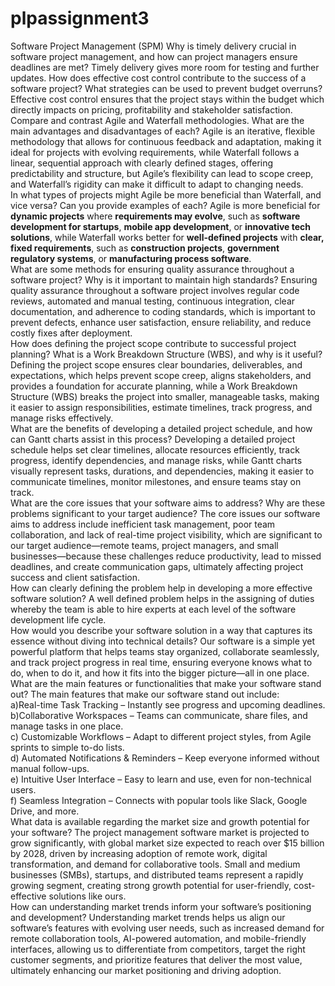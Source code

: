 # plpassignment3
Software Project Management (SPM)
Why is timely delivery crucial in software project management, and how can project managers ensure deadlines are met? Timely delivery gives more room for testing and further updates.
How does effective cost control contribute to the success of a software project? What strategies can be used to prevent budget overruns? Effective cost control ensures that the project stays within the budget which directly impacts on pricing, profitability and stakeholder satisfaction.<br>
Compare and contrast Agile and Waterfall methodologies. What are the main advantages and disadvantages of each? Agile is an iterative, flexible methodology that allows for continuous feedback and adaptation, making it ideal for projects with evolving requirements, while Waterfall follows a linear, sequential approach with clearly defined stages, offering predictability and structure, but Agile’s flexibility can lead to scope creep, and Waterfall’s rigidity can make it difficult to adapt to changing needs.<br>
In what types of projects might Agile be more beneficial than Waterfall, and vice versa? Can you provide examples of each? Agile is more beneficial for **dynamic projects** where **requirements may evolve**, such as **software development for startups**, **mobile app development**, or **innovative tech solutions**, while Waterfall works better for **well-defined projects** with **clear, fixed requirements**, such as **construction projects**, **government regulatory systems**, or **manufacturing process software**.<br>
What are some methods for ensuring quality assurance throughout a software project? Why is it important to maintain high standards? Ensuring quality assurance throughout a software project involves regular code reviews, automated and manual testing, continuous integration, clear documentation, and adherence to coding standards, which is important to prevent defects, enhance user satisfaction, ensure reliability, and reduce costly fixes after deployment.<br>
How does defining the project scope contribute to successful project planning? What is a Work Breakdown Structure (WBS), and why is it useful? Defining the project scope ensures clear boundaries, deliverables, and expectations, which helps prevent scope creep, aligns stakeholders, and provides a foundation for accurate planning, while a Work Breakdown Structure (WBS) breaks the project into smaller, manageable tasks, making it easier to assign responsibilities, estimate timelines, track progress, and manage risks effectively.<br>
What are the benefits of developing a detailed project schedule, and how can Gantt charts assist in this process? Developing a detailed project schedule helps set clear timelines, allocate resources efficiently, track progress, identify dependencies, and manage risks, while Gantt charts visually represent tasks, durations, and dependencies, making it easier to communicate timelines, monitor milestones, and ensure teams stay on track.<br>
What are the core issues that your software aims to address? Why are these problems significant to your target audience? The core issues our software aims to address include inefficient task management, poor team collaboration, and lack of real-time project visibility, which are significant to our target audience—remote teams, project managers, and small businesses—because these challenges reduce productivity, lead to missed deadlines, and create communication gaps, ultimately affecting project success and client satisfaction.<br>
How can clearly defining the problem help in developing a more effective software solution? A well defined problem helps in the assigning of duties whereby the team is able to hire experts at each level of the software development life cycle.<br>
How would you describe your software solution in a way that captures its essence without diving into technical details? Our software is a simple yet powerful platform that helps teams stay organized, collaborate seamlessly, and track project progress in real time, ensuring everyone knows what to do, when to do it, and how it fits into the bigger picture—all in one place.<br>
What are the main features or functionalities that make your software stand out? The main features that make our software stand out include: <br>a)Real-time Task Tracking – Instantly see progress and upcoming deadlines.<br>b)Collaborative Workspaces – Teams can communicate, share files, and manage tasks in one place.<br>c) Customizable Workflows – Adapt to different project styles, from Agile sprints to simple to-do lists.<br> d) Automated Notifications & Reminders – Keep everyone informed without manual follow-ups.<br>e) Intuitive User Interface – Easy to learn and use, even for non-technical users.<br> f) Seamless Integration – Connects with popular tools like Slack, Google Drive, and more.<br>
What data is available regarding the market size and growth potential for your software? The project management software market is projected to grow significantly, with global market size expected to reach over $15 billion by 2028, driven by increasing adoption of remote work, digital transformation, and demand for collaborative tools. Small and medium businesses (SMBs), startups, and distributed teams represent a rapidly growing segment, creating strong growth potential for user-friendly, cost-effective solutions like ours.<br>
How can understanding market trends inform your software’s positioning and development? Understanding market trends helps us align our software’s features with evolving user needs, such as increased demand for remote collaboration tools, AI-powered automation, and mobile-friendly interfaces, allowing us to differentiate from competitors, target the right customer segments, and prioritize features that deliver the most value, ultimately enhancing our market positioning and driving adoption.
